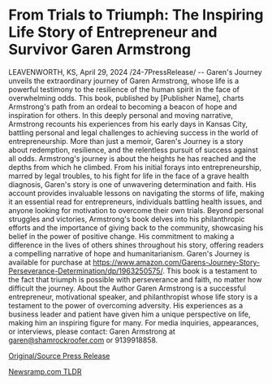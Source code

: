 # From Trials to Triumph: The Inspiring Life Story of Entrepreneur and Survivor Garen Armstrong

LEAVENWORTH, KS, April 29, 2024 /24-7PressRelease/ -- Garen's Journey unveils the extraordinary journey of Garen Armstrong, whose life is a powerful testimony to the resilience of the human spirit in the face of overwhelming odds. This book, published by [Publisher Name], charts Armstrong's path from an ordeal to becoming a beacon of hope and inspiration for others.  In this deeply personal and moving narrative, Armstrong recounts his experiences from his early days in Kansas City, battling personal and legal challenges to achieving success in the world of entrepreneurship. More than just a memoir, Garen's Journey is a story about redemption, resilience, and the relentless pursuit of success against all odds.  Armstrong's journey is about the heights he has reached and the depths from which he climbed. From his initial forays into entrepreneurship, marred by legal troubles, to his fight for life in the face of a grave health diagnosis, Garen's story is one of unwavering determination and faith. His account provides invaluable lessons on navigating the storms of life, making it an essential read for entrepreneurs, individuals battling health issues, and anyone looking for motivation to overcome their own trials.  Beyond personal struggles and victories, Armstrong's book delves into his philanthropic efforts and the importance of giving back to the community, showcasing his belief in the power of positive change. His commitment to making a difference in the lives of others shines throughout his story, offering readers a compelling narrative of hope and humanitarianism.  Garen's Journey is available for purchase at https://www.amazon.com/Garens-Journey-Story-Perseverance-Determination/dp/1963250575/.  This book is a testament to the fact that triumph is possible with perseverance and faith, no matter how difficult the journey.  About the Author Garen Armstrong is a successful entrepreneur, motivational speaker, and philanthropist whose life story is a testament to the power of overcoming adversity. His experiences as a business leader and patient have given him a unique perspective on life, making him an inspiring figure for many.  For media inquiries, appearances, or interviews, please contact: Garen Armstrong at garen@shamrockroofer.com or 9139918858. 

[Original/Source Press Release](https://www.24-7pressrelease.com/press-release/510444/from-trials-to-triumph-the-inspiring-life-story-of-entrepreneur-and-survivor-garen-armstrong) 

[Newsramp.com TLDR](https://newsramp.com/None) 
